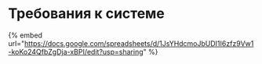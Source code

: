 # Требования к системе

{% embed url="https://docs.google.com/spreadsheets/d/1JsYHdcmoJbUDI1I6zfz9Vw1-koKo24QfbZgDja-xBPI/edit?usp=sharing" %}
